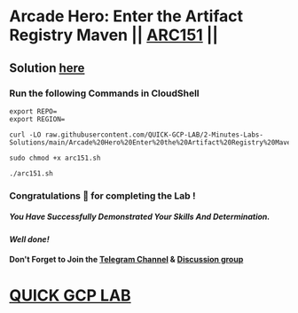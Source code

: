 # Arcade Hero: Enter the Artifact Registry Maven || [ARC151](https://www.cloudskillsboost.google/focuses/89730?parent=catalog) ||

## Solution [here](https://youtu.be/4Rsiz-sQDtw)

### Run the following Commands in CloudShell

```
export REPO=
export REGION=
```
```
curl -LO raw.githubusercontent.com/QUICK-GCP-LAB/2-Minutes-Labs-Solutions/main/Arcade%20Hero%20Enter%20the%20Artifact%20Registry%20Maven/arc151.sh

sudo chmod +x arc151.sh

./arc151.sh
```

### Congratulations 🎉 for completing the Lab !

##### *You Have Successfully Demonstrated Your Skills And Determination.*

#### *Well done!*

#### Don't Forget to Join the [Telegram Channel](https://t.me/quickgcplab) & [Discussion group](https://t.me/quickgcplabchats)

# [QUICK GCP LAB](https://www.youtube.com/@quickgcplab)
